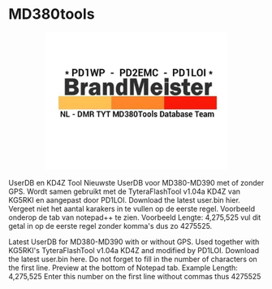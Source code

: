# MD380tools
<p align="center">
<img src="BM-Logo.jpg" width="360">
</p>
UserDB en KD4Z Tool
Nieuwste UserDB voor MD380-MD390 met of zonder GPS. Wordt samen gebruikt met de TyteraFlashTool v1.04a KD4Z van KG5RKI en aangepast door PD1LOI. Download the latest user.bin hier. Vergeet niet het aantal karakers in te vullen op de eerste regel. Voorbeeld onderop de tab van notepad++ te zien. Voorbeeld Lengte: 4,275,525 vul dit getal in op de eerste regel zonder komma's dus zo 4275525.


Latest UserDB for MD380-MD390 with or without GPS. Used together with KG5RKI's TyteraFlashTool v1.04a KD4Z and modified by PD1LOI. Download the latest user.bin here. Do not forget to fill in the number of characters on the first line. Preview at the bottom of Notepad tab. Example Length: 4,275,525 Enter this number on the first line without commas thus 4275525
